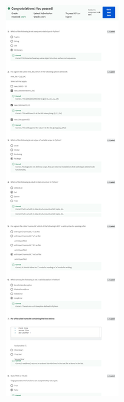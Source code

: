 ![](https://github.com/CrypticFate5/Meta-Back-End-Developer-Professional-Certificate/blob/main/C2-%20Programming%20in%20Python/W-2/Module%20quiz:%20Basic%20Programming%20with%20Python/ss5.png)
